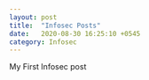 ```yaml
---
layout: post
title:  "Infosec Posts"
date:   2020-08-30 16:25:10 +0545
category: Infosec
---
```

My First Infosec post
